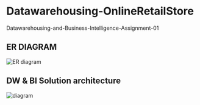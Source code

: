 # Datawarehousing-OnlineRetailStore
Datawarehousing-and-Business-Intelligence-Assignment-01

## ER DIAGRAM

![ER diagram](https://github.com/Sanjay-dev-ds/Datawarehousing-OnlineRetailStore/blob/main/Images/ER.png)


## DW & BI Solution architecture


![diagram](https://github.com/Sanjay-dev-ds/Datawarehousing-OnlineRetailStore/blob/main/Images/solution.drawio.png)
